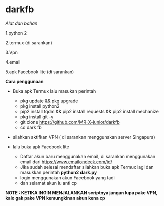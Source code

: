 # darkfb

*Alat dan bahan*

1.python 2

2.termux (di sarankan)

3.Vpn

4.email

5.apk Facebook lite (di sarankan)

**Cara penggunaan**
- Buka apk Termux lalu masukan perintah
  - pkg update && pkg upgrade
  - pkg install python2
  - pip2 install tqdm && pip2 install requests && pip2 install mechanize
  - pkg install git -y
  - git clone https://github.com/MR-X-junior/darkfb
  - cd dark fb


- silahkan aktifkan VPN ( di sarankan menggunakan server Singapura)

- lalu buka apk Facebook lite
  - Daftar akun baru menggunakan email, di sarankan menggunakan email dari https://www.emailondeck.com/id/
  - Jika sudah selesai mendaftar silahkan buka apk Termux lagi dan masukkan perintah **python2 dark.py**
  - login menggunakan akun Facebook yang tadi
  - dan selamat akun lu anti cp


**NOTE : KETIKA INGIN MENJALANKAN scriptnya jangan lupa pake VPN, kalo gak pake VPN kemungkinan akun kena cp**


